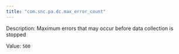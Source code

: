 ```yaml
---
title: "com.snc.pa.dc.max_error_count"
---
```


Description: Maximum errors that may occur before data collection is stopped

Value: `500`